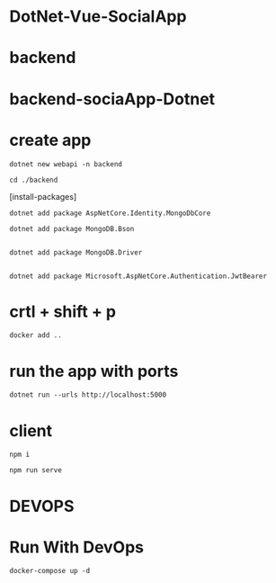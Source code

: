 # DotNet-Vue-SocialApp


# backend

# backend-sociaApp-Dotnet

# create app

    dotnet new webapi -n backend

    cd ./backend

[install-packages]

    dotnet add package AspNetCore.Identity.MongoDbCore

    dotnet add package MongoDB.Bson
    

    dotnet add package MongoDB.Driver


    dotnet add package Microsoft.AspNetCore.Authentication.JwtBearer



# crtl + shift + p 

    docker add .. 


# run the app with ports

    dotnet run --urls http://localhost:5000


# client

    npm i

    npm run serve



# DEVOPS 
# Run With DevOps

    docker-compose up -d 
